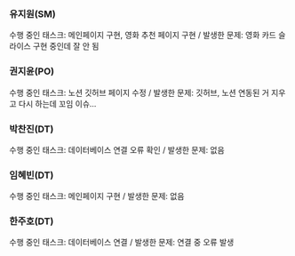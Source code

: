 ### 유지원(SM)
수행 중인 태스크: 메인페이지 구현, 영화 추천 페이지 구현 / 발생한 문제: 영화 카드 슬라이스 구현 중인데 잘 안 됨
### 권지윤(PO)
수행 중인 태스크: 노션 깃허브 페이지 수정 / 발생한 문제: 깃허브, 노션 연동된 거 지우고 다시 하는데 꼬임 이슈...
### 박찬진(DT)
수행 중인 태스크: 데이터베이스 연결 오류 확인 / 발생한 문제: 없음
### 임혜빈(DT)
수행 중인 태스크: 메인페이지 구현 / 발생한 문제: 없음
### 한주호(DT)
수행 중인 태스크: 데이터베이스 연결 / 발생한 문제: 연결 중 오류 발생

